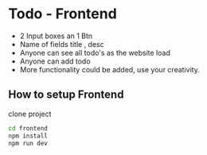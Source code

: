 # Todo - Frontend

- 2 Input boxes an 1 Btn
- Name of fields title , desc
- Anyone can see all todo's as the website load
- Anyone can add todo
- More functionality could be added, use your creativity.

## How to setup Frontend

clone project

```bash
cd frontend
npm install
npm run dev
```
